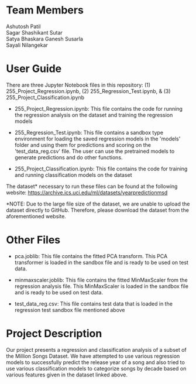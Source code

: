 # Team Members

Ashutosh Patil <br>
Sagar Shashikant Sutar <br>
Satya Bhaskara Ganesh Susarla<br>
Sayali Nilangekar <br>

# User Guide  
There are three Jupyter Notebook files in this repository: (1) 255_Project_Regression.ipynb, (2) 255_Regression_Test.ipynb, & (3) 255_Project_Classification.ipynb

- 255_Project_Regression.ipynb: This file contains the code for running the regression analysis on the dataset and training the regression models

- 255_Regression_Test.ipynb: This file contains a sandbox type environment for loading the saved regression models in the 'models' folder and using them for predictions and scoring on the 'test_data_reg.csv' file. The user can use the pretrained models to generate predictions and do other functions.

- 255_Project_Classification.ipynb: This file contains the code for training and running classification models on the dataset

The dataset* necessary to run these files can be found at the following website: https://archive.ics.uci.edu/ml/datasets/yearpredictionmsd 

*NOTE: Due to the large file size of the dataset, we are unable to upload the dataset directly to GitHub. Therefore, please download the dataset from the aforementioned website.

# Other Files
- pca.joblib: This file contains the fitted PCA transform. This PCA transformer is loaded in the sandbox file and is ready to be used on test data.

- minmaxscaler.joblib: This file contains the fitted MinMaxScaler from the regression analysis file. This MinMaxScaler is loaded in the sandbox file and is ready to be used on test data.

- test_data_reg.csv: This file contains test data that is loaded in the regression test sandbox file mentioned above
# Project Description

Our project presents a regression and classification analysis of a subset of the Million Songs Dataset. We have attempted to use various regression models to successfully predict the release year of a song and also tried to use various classification models to categorize songs by decade based on various features given in the dataset linked above.
